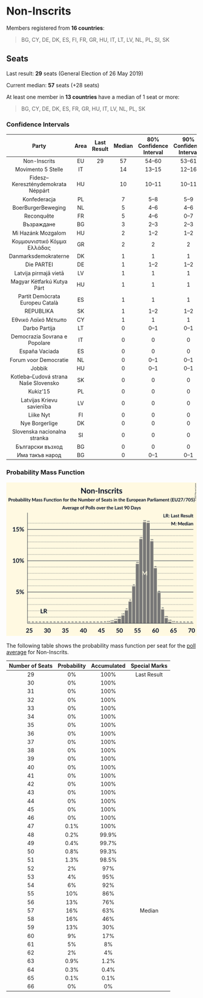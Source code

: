 # Non-Inscrits

Members registered from **16 countries**:

> BG, CY, DE, DK, ES, FI, FR, GR, HU, IT, LT, LV, NL, PL, SI, SK

## Seats

Last result: **29** seats (General Election of 26 May 2019)

Current median: **57** seats (+28 seats)

At least one member in **13 countries** have a median of 1 seat or more:

> BG, CY, DE, DK, ES, FR, GR, HU, IT, LV, NL, PL, SK

### Confidence Intervals

| Party | Area | Last Result | Median | 80% Confidence Interval | 90% Confidence Interval | 95% Confidence Interval | 99% Confidence Interval |
|:-----:|:----:|:-----------:|:------:|:-----------------------:|:-----------------------:|:-----------------------:|:-----------------------:|
| Non-Inscrits | EU | 29 | 57 | 54–60 | 53–61 | 51–62 | 49–63 |
| Movimento 5 Stelle | IT | | 14 | 13–15 | 12–16 | 12–16 | 11–17 |
| Fidesz–Kereszténydemokrata Néppárt | HU | | 10 | 10–11 | 10–11 | 10–11 | 9–12 |
| Konfederacja | PL | | 7 | 5–8 | 5–9 | 4–9 | 4–10 |
| BoerBurgerBeweging | NL | | 5 | 4–6 | 4–6 | 4–6 | 4–6 |
| Reconquête | FR | | 5 | 4–6 | 0–7 | 0–7 | 0–8 |
| Възраждане | BG | | 3 | 2–3 | 2–3 | 2–3 | 2–4 |
| Mi Hazánk Mozgalom | HU | | 2 | 1–2 | 1–2 | 1–2 | 1–2 |
| Κομμουνιστικό Κόμμα Ελλάδας | GR | | 2 | 2 | 2 | 2 | 2 |
| Danmarksdemokraterne | DK | | 1 | 1 | 1 | 1–2 | 1–2 |
| Die PARTEI | DE | | 1 | 1–2 | 1–2 | 1–2 | 1–2 |
| Latvija pirmajā vietā | LV | | 1 | 1 | 1 | 1 | 1 |
| Magyar Kétfarkú Kutya Párt | HU | | 1 | 1 | 1 | 1–2 | 1–2 |
| Partit Demòcrata Europeu Català | ES | | 1 | 1 | 1 | 1 | 1 |
| REPUBLIKA | SK | | 1 | 1–2 | 1–2 | 1–2 | 0–2 |
| Εθνικό Λαϊκό Μέτωπο | CY | | 1 | 1 | 1 | 1 | 1 |
| Darbo Partija | LT | | 0 | 0–1 | 0–1 | 0–1 | 0–1 |
| Democrazia Sovrana e Popolare | IT | | 0 | 0 | 0 | 0 | 0 |
| España Vaciada | ES | | 0 | 0 | 0 | 0 | 0 |
| Forum voor Democratie | NL | | 0 | 0–1 | 0–1 | 0–1 | 0–1 |
| Jobbik | HU | | 0 | 0–1 | 0–1 | 0–1 | 0–1 |
| Kotleba–Ľudová strana Naše Slovensko | SK | | 0 | 0 | 0 | 0 | 0 |
| Kukiz’15 | PL | | 0 | 0 | 0 | 0 | 0 |
| Latvijas Krievu savienība | LV | | 0 | 0 | 0 | 0 | 0 |
| Liike Nyt | FI | | 0 | 0 | 0 | 0 | 0 |
| Nye Borgerlige | DK | | 0 | 0 | 0 | 0 | 0 |
| Slovenska nacionalna stranka | SI | | 0 | 0 | 0 | 0 | 0 |
| Български възход | BG | | 0 | 0 | 0 | 0 | 0 |
| Има такъв народ | BG | | 0 | 0–1 | 0–1 | 0–1 | 0–1 |

### Probability Mass Function

![Graph with seats probability mass function not yet produced](average-2023-08-31-seats-pmf-non-inscrits.png "Seats Probability Mass Function")

The following table shows the probability mass function per seat for the [poll average](average-2023-08-31.html) for Non-Inscrits.

| Number of Seats | Probability | Accumulated | Special Marks |
|:---------------:|:-----------:|:-----------:|:-------------:|
| 29 | 0% | 100% | Last Result |
| 30 | 0% | 100% |  |
| 31 | 0% | 100% |  |
| 32 | 0% | 100% |  |
| 33 | 0% | 100% |  |
| 34 | 0% | 100% |  |
| 35 | 0% | 100% |  |
| 36 | 0% | 100% |  |
| 37 | 0% | 100% |  |
| 38 | 0% | 100% |  |
| 39 | 0% | 100% |  |
| 40 | 0% | 100% |  |
| 41 | 0% | 100% |  |
| 42 | 0% | 100% |  |
| 43 | 0% | 100% |  |
| 44 | 0% | 100% |  |
| 45 | 0% | 100% |  |
| 46 | 0% | 100% |  |
| 47 | 0.1% | 100% |  |
| 48 | 0.2% | 99.9% |  |
| 49 | 0.4% | 99.7% |  |
| 50 | 0.8% | 99.3% |  |
| 51 | 1.3% | 98.5% |  |
| 52 | 2% | 97% |  |
| 53 | 4% | 95% |  |
| 54 | 6% | 92% |  |
| 55 | 10% | 86% |  |
| 56 | 13% | 76% |  |
| 57 | 16% | 63% | Median |
| 58 | 16% | 46% |  |
| 59 | 13% | 30% |  |
| 60 | 9% | 17% |  |
| 61 | 5% | 8% |  |
| 62 | 2% | 4% |  |
| 63 | 0.9% | 1.2% |  |
| 64 | 0.3% | 0.4% |  |
| 65 | 0.1% | 0.1% |  |
| 66 | 0% | 0% |  |


